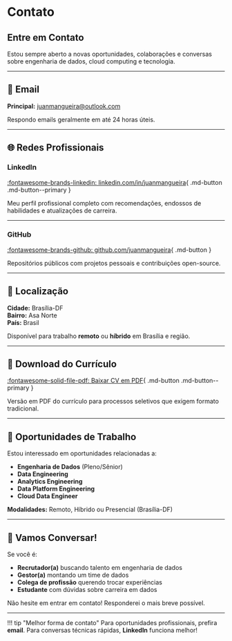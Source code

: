# Contato

## Entre em Contato

Estou sempre aberto a novas oportunidades, colaborações e conversas sobre engenharia de dados, cloud computing e tecnologia.

---

## 📧 Email

**Principal:** [juanmangueira@outlook.com](mailto:juanmangueira@outlook.com)

Respondo emails geralmente em até 24 horas úteis.

---

## 🌐 Redes Profissionais

### LinkedIn
[:fontawesome-brands-linkedin: linkedin.com/in/juanmangueira](https://linkedin.com/in/juanmangueira){ .md-button .md-button--primary }

Meu perfil profissional completo com recomendações, endossos de habilidades e atualizações de carreira.

---

### GitHub
[:fontawesome-brands-github: github.com/juanmangueira](https://github.com/juanmangueira){ .md-button }

Repositórios públicos com projetos pessoais e contribuições open-source.

---

## 📍 Localização

**Cidade:** Brasília-DF  
**Bairro:** Asa Norte  
**País:** Brasil

Disponível para trabalho **remoto** ou **híbrido** em Brasília e região.

---

## 📄 Download do Currículo

[:fontawesome-solid-file-pdf: Baixar CV em PDF](assets/cv_juanmangueira.pdf){ .md-button .md-button--primary }

Versão em PDF do currículo para processos seletivos que exigem formato tradicional.

---

## 💼 Oportunidades de Trabalho

Estou interessado em oportunidades relacionadas a:

- **Engenharia de Dados** (Pleno/Sênior)
- **Data Engineering**
- **Analytics Engineering**
- **Data Platform Engineering**
- **Cloud Data Engineer**

**Modalidades:** Remoto, Híbrido ou Presencial (Brasília-DF)

---

## 🤝 Vamos Conversar!

Se você é:

- **Recrutador(a)** buscando talento em engenharia de dados
- **Gestor(a)** montando um time de dados
- **Colega de profissão** querendo trocar experiências
- **Estudante** com dúvidas sobre carreira em dados

Não hesite em entrar em contato! Responderei o mais breve possível.

---

!!! tip "Melhor forma de contato"
    Para oportunidades profissionais, prefira **email**. Para conversas técnicas rápidas, **LinkedIn** funciona melhor!